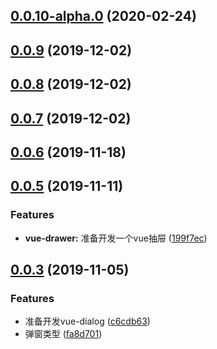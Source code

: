 ## [0.0.10-alpha.0](https://github.com/kuan1/luzhongk/compare/v0.0.9...v0.0.10-alpha.0) (2020-02-24)



## [0.0.9](https://github.com/kuan1/luzhongk/compare/v0.0.8...v0.0.9) (2019-12-02)



## [0.0.8](https://github.com/kuan1/luzhongk/compare/v0.0.7...v0.0.8) (2019-12-02)



## [0.0.7](https://github.com/kuan1/luzhongk/compare/v0.0.6...v0.0.7) (2019-12-02)



## [0.0.6](https://github.com/kuan1/luzhongk/compare/v0.0.5...v0.0.6) (2019-11-18)



## [0.0.5](https://github.com/kuan1/luzhongk/compare/v0.0.4...v0.0.5) (2019-11-11)


### Features

* **vue-drawer:** 准备开发一个vue抽屉 ([199f7ec](https://github.com/kuan1/luzhongk/commit/199f7ecc44653a31dfe5074162cab64decee0585))



## [0.0.3](https://github.com/kuan1/luzhongk/compare/v0.0.2...v0.0.3) (2019-11-05)


### Features

* 准备开发vue-dialog ([c6cdb63](https://github.com/kuan1/luzhongk/commit/c6cdb63f62f88c68939c7e035a11cb8f204e3cd7))
* 弹窗类型 ([fa8d701](https://github.com/kuan1/luzhongk/commit/fa8d7012b7d694364aee3f6f93da62341e5d2899))



